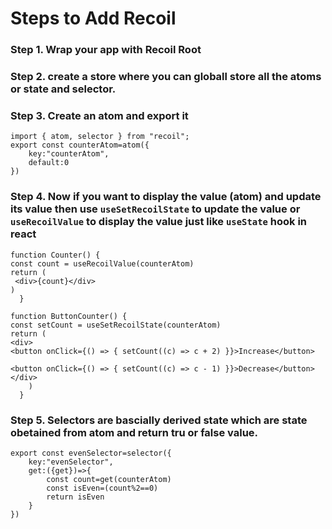 # Steps to Add Recoil

### Step 1. Wrap your app with Recoil Root

### Step 2. create a store where you can globall store all the atoms or state and selector.

### Step 3. Create an atom and export it

```
import { atom, selector } from "recoil";
export const counterAtom=atom({
    key:"counterAtom",
    default:0
})
```

### Step 4. Now if you want to display the value (atom) and update its value then use `useSetRecoilState` to update the value or `useRecoilValue` to display the value just like `useState` hook in react

```
function Counter() {
const count = useRecoilValue(counterAtom)
return (
 <div>{count}</div>
)
  }

function ButtonCounter() {
const setCount = useSetRecoilState(counterAtom)
return (
<div>
<button onClick={() => { setCount((c) => c + 2) }}>Increase</button>

<button onClick={() => { setCount((c) => c - 1) }}>Decrease</button>
</div>
    )
  }
```
### Step 5. Selectors are bascially derived state which are state obetained from atom and return tru or false value.

```
export const evenSelector=selector({
    key:"evenSelector",
    get:({get})=>{
        const count=get(counterAtom)
        const isEven=(count%2==0)
        return isEven
    }
})
```